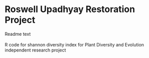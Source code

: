 # Roswell Upadhyay Restoration Project
Readme text
<br></br>
R code for shannon diversity index for Plant Diversity and Evolution independent research project
